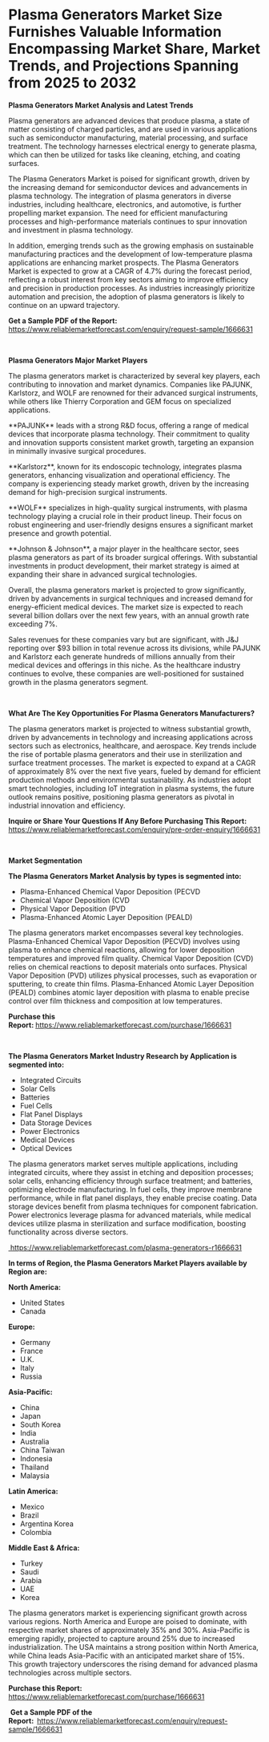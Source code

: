 <p><h1>Plasma Generators Market Size Furnishes Valuable Information Encompassing Market Share, Market Trends, and Projections Spanning from 2025 to 2032</h1></p><p><strong>Plasma Generators Market Analysis and Latest Trends</strong></p>
<p><p>Plasma generators are advanced devices that produce plasma, a state of matter consisting of charged particles, and are used in various applications such as semiconductor manufacturing, material processing, and surface treatment. The technology harnesses electrical energy to generate plasma, which can then be utilized for tasks like cleaning, etching, and coating surfaces.</p><p>The Plasma Generators Market is poised for significant growth, driven by the increasing demand for semiconductor devices and advancements in plasma technology. The integration of plasma generators in diverse industries, including healthcare, electronics, and automotive, is further propelling market expansion. The need for efficient manufacturing processes and high-performance materials continues to spur innovation and investment in plasma technology.</p><p>In addition, emerging trends such as the growing emphasis on sustainable manufacturing practices and the development of low-temperature plasma applications are enhancing market prospects. The Plasma Generators Market is expected to grow at a CAGR of 4.7% during the forecast period, reflecting a robust interest from key sectors aiming to improve efficiency and precision in production processes. As industries increasingly prioritize automation and precision, the adoption of plasma generators is likely to continue on an upward trajectory.</p></p>
<p><strong>Get a Sample PDF of the Report:&nbsp;</strong> <a href="https://www.reliablemarketforecast.com/enquiry/request-sample/1666631?utm_campaign=2528&utm_medium=2&utm_source=Github&utm_content=ia&utm_term=16042025&utm_id=plasma-generators">https://www.reliablemarketforecast.com/enquiry/request-sample/1666631</a></p>
<p>&nbsp;</p>
<p><strong>Plasma Generators Major Market Players</strong></p>
<p><p>The plasma generators market is characterized by several key players, each contributing to innovation and market dynamics. Companies like PAJUNK, Karlstorz, and WOLF are renowned for their advanced surgical instruments, while others like Thierry Corporation and GEM focus on specialized applications.</p><p>**PAJUNK** leads with a strong R&D focus, offering a range of medical devices that incorporate plasma technology. Their commitment to quality and innovation supports consistent market growth, targeting an expansion in minimally invasive surgical procedures.</p><p>**Karlstorz**, known for its endoscopic technology, integrates plasma generators, enhancing visualization and operational efficiency. The company is experiencing steady market growth, driven by the increasing demand for high-precision surgical instruments.</p><p>**WOLF** specializes in high-quality surgical instruments, with plasma technology playing a crucial role in their product lineup. Their focus on robust engineering and user-friendly designs ensures a significant market presence and growth potential.</p><p>**Johnson & Johnson**, a major player in the healthcare sector, sees plasma generators as part of its broader surgical offerings. With substantial investments in product development, their market strategy is aimed at expanding their share in advanced surgical technologies.</p><p>Overall, the plasma generators market is projected to grow significantly, driven by advancements in surgical techniques and increased demand for energy-efficient medical devices. The market size is expected to reach several billion dollars over the next few years, with an annual growth rate exceeding 7%.</p><p>Sales revenues for these companies vary but are significant, with J&J reporting over $93 billion in total revenue across its divisions, while PAJUNK and Karlstorz each generate hundreds of millions annually from their medical devices and offerings in this niche. As the healthcare industry continues to evolve, these companies are well-positioned for sustained growth in the plasma generators segment.</p></p>
<p>&nbsp;</p>
<p><strong>What Are The Key Opportunities For Plasma Generators Manufacturers?</strong></p>
<p><p>The plasma generators market is projected to witness substantial growth, driven by advancements in technology and increasing applications across sectors such as electronics, healthcare, and aerospace. Key trends include the rise of portable plasma generators and their use in sterilization and surface treatment processes. The market is expected to expand at a CAGR of approximately 8% over the next five years, fueled by demand for efficient production methods and environmental sustainability. As industries adopt smart technologies, including IoT integration in plasma systems, the future outlook remains positive, positioning plasma generators as pivotal in industrial innovation and efficiency.</p></p>
<p><strong>Inquire or Share Your Questions If Any Before Purchasing This Report:</strong> <a href="https://www.reliablemarketforecast.com/enquiry/pre-order-enquiry/1666631?utm_campaign=2528&utm_medium=2&utm_source=Github&utm_content=ia&utm_term=16042025&utm_id=plasma-generators">https://www.reliablemarketforecast.com/enquiry/pre-order-enquiry/1666631</a></p>
<p>&nbsp;</p>
<p><strong>Market Segmentation</strong></p>
<p><strong>The Plasma Generators Market Analysis by types is segmented into:</strong></p>
<p><ul><li>Plasma-Enhanced Chemical Vapor Deposition (PECVD</li><li>Chemical Vapor Deposition (CVD</li><li>Physical Vapor Deposition (PVD</li><li>Plasma-Enhanced Atomic Layer Deposition (PEALD)</li></ul></p>
<p><p>The plasma generators market encompasses several key technologies. Plasma-Enhanced Chemical Vapor Deposition (PECVD) involves using plasma to enhance chemical reactions, allowing for lower deposition temperatures and improved film quality. Chemical Vapor Deposition (CVD) relies on chemical reactions to deposit materials onto surfaces. Physical Vapor Deposition (PVD) utilizes physical processes, such as evaporation or sputtering, to create thin films. Plasma-Enhanced Atomic Layer Deposition (PEALD) combines atomic layer deposition with plasma to enable precise control over film thickness and composition at low temperatures.</p></p>
<p><strong>Purchase this Report:&nbsp;</strong><a href="https://www.reliablemarketforecast.com/purchase/1666631?utm_campaign=2528&utm_medium=2&utm_source=Github&utm_content=ia&utm_term=16042025&utm_id=plasma-generators">https://www.reliablemarketforecast.com/purchase/1666631</a></p>
<p>&nbsp;</p>
<p><strong>The Plasma Generators Market Industry Research by Application is segmented into:</strong></p>
<p><ul><li>Integrated Circuits</li><li>Solar Cells</li><li>Batteries</li><li>Fuel Cells</li><li>Flat Panel Displays</li><li>Data Storage Devices</li><li>Power Electronics</li><li>Medical Devices</li><li>Optical Devices</li></ul></p>
<p><p>The plasma generators market serves multiple applications, including integrated circuits, where they assist in etching and deposition processes; solar cells, enhancing efficiency through surface treatment; and batteries, optimizing electrode manufacturing. In fuel cells, they improve membrane performance, while in flat panel displays, they enable precise coating. Data storage devices benefit from plasma techniques for component fabrication. Power electronics leverage plasma for advanced materials, while medical devices utilize plasma in sterilization and surface modification, boosting functionality across diverse sectors.</p></p>
<p><a href="https://www.reliablemarketforecast.com/plasma-generators-r1666631?utm_campaign=2528&utm_medium=2&utm_source=Github&utm_content=ia&utm_term=16042025&utm_id=plasma-generators">&nbsp;https://www.reliablemarketforecast.com/plasma-generators-r1666631</a></p>
<p><strong>In terms of Region, the Plasma Generators Market Players available by Region are:</strong></p>
<p>
    <p> <strong> North America: </strong>
        <ul>
            <li>United States</li>
            <li>Canada</li>
        </ul>
        </p> 
    <p> <strong> Europe: </strong>
        <ul>
            <li>Germany</li>
            <li>France</li>
            <li>U.K.</li>
            <li>Italy</li>
            <li>Russia</li>
        </ul>
        </p> 
    <p> <strong> Asia-Pacific: </strong>
        <ul>
            <li>China</li>
            <li>Japan</li>
            <li>South Korea</li>
            <li>India</li>
            <li>Australia</li>
            <li>China Taiwan</li>
            <li>Indonesia</li>
            <li>Thailand</li>
            <li>Malaysia</li>
        </ul>
        </p> 
    <p> <strong> Latin America: </strong>
        <ul>
            <li>Mexico</li>
            <li>Brazil</li>
            <li>Argentina Korea</li>
            <li>Colombia</li>
        </ul>
        </p> 
    <p> <strong> Middle East & Africa: </strong>
        <ul>
            <li>Turkey</li>
            <li>Saudi</li>
            <li>Arabia</li>
            <li>UAE</li>
            <li>Korea</li>
        </ul>
    </p>
    </p>
<p><p>The plasma generators market is experiencing significant growth across various regions. North America and Europe are poised to dominate, with respective market shares of approximately 35% and 30%. Asia-Pacific is emerging rapidly, projected to capture around 25% due to increased industrialization. The USA maintains a strong position within North America, while China leads Asia-Pacific with an anticipated market share of 15%. This growth trajectory underscores the rising demand for advanced plasma technologies across multiple sectors.</p></p>
<p><strong>Purchase this Report: </strong><a href="https://www.reliablemarketforecast.com/purchase/1666631?utm_campaign=2528&utm_medium=2&utm_source=Github&utm_content=ia&utm_term=16042025&utm_id=plasma-generators">https://www.reliablemarketforecast.com/purchase/1666631</a></p>
<p>&nbsp;<strong>Get a Sample PDF of the Report:&nbsp;&nbsp;</strong><a href="https://www.reliablemarketforecast.com/enquiry/request-sample/1666631?utm_campaign=2528&utm_medium=2&utm_source=Github&utm_content=ia&utm_term=16042025&utm_id=plasma-generators">https://www.reliablemarketforecast.com/enquiry/request-sample/1666631</a></p>
<p><strong></strong></p>
<p><p></p><p></p><p></p></p>